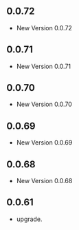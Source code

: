 ## 0.0.72

- New Version 0.0.72


## 0.0.71

- New Version 0.0.71


## 0.0.70

- New Version 0.0.70


## 0.0.69

- New Version 0.0.69


## 0.0.68

- New Version 0.0.68


## 0.0.61

- upgrade.
